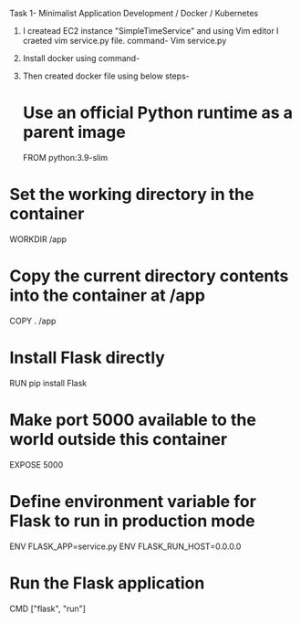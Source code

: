 Task 1- Minimalist Application Development / Docker / Kubernetes
 
1. I createad EC2 instance "SimpleTimeService" and using Vim editor I craeted vim service.py file.
   command- Vim service.py

2. Install docker using command-

3. Then created docker file using below steps-
   # Use an official Python runtime as a parent image
   FROM python:3.9-slim
 
  # Set the working directory in the container
   WORKDIR /app
 
  # Copy the current directory contents into the container at /app
   COPY . /app
 
  # Install Flask directly
   RUN pip install Flask
 
  # Make port 5000 available to the world outside this container
   EXPOSE 5000
 
 # Define environment variable for Flask to run in production mode
  ENV FLASK_APP=service.py
  ENV FLASK_RUN_HOST=0.0.0.0
 
 # Run the Flask application
  CMD ["flask", "run"]
